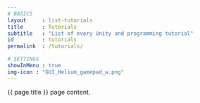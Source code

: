```yaml
---
# BASICS
layout     : list-tutorials
title      : Tutorials
subtitle   : "List of every Unity and programming tutorial"
id         : tutorials
permalink  : /tutorials/

# SETTINGS
showInMenu : true
img-icon : "GUI_Helium_gamepad_w.png"
---
```

{{ page.title }} page content.